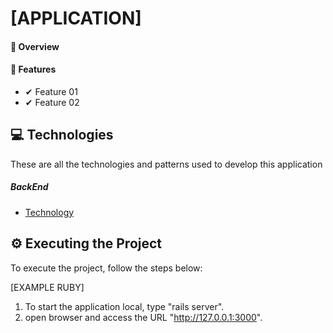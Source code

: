 <h1> 
  [APPLICATION]
</h1>

#### 📌 Overview


#### 🧾 Features
<ul>
	<li>✔ Feature 01</li>
	<li>✔ Feature 02</li>
</ul>


## 💻 Technologies
These are all the technologies and patterns used to develop this application
##### BackEnd
- [Technology](URL)

## ⚙️ Executing the Project
To execute the project, follow the steps below:

[EXAMPLE RUBY]
1. To start the application local, type "rails server".
2. open browser and access the URL "http://127.0.0.1:3000".
